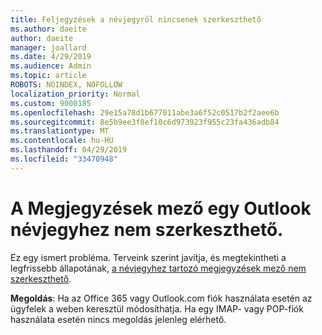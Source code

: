 ```yaml
---
title: Feljegyzések a névjegyről nincsenek szerkeszthető
ms.author: daeite
author: daeite
manager: joallard
ms.date: 4/29/2019
ms.audience: Admin
ms.topic: article
ROBOTS: NOINDEX, NOFOLLOW
localization_priority: Normal
ms.custom: 9000185
ms.openlocfilehash: 29e15a78d1b677011abe3a6f52c0517b2f2aee6b
ms.sourcegitcommit: 8e5b9ee3f8ef10c6d973923f955c23fa436adb84
ms.translationtype: MT
ms.contentlocale: hu-HU
ms.lasthandoff: 04/29/2019
ms.locfileid: "33470948"
---
```

# <a name="cant-edit-the-notes-field-for-a-contact-in-outlook"></a>A Megjegyzések mező egy Outlook névjegyhez nem szerkeszthető.

Ez egy ismert probléma. Terveink szerint javítja, és megtekintheti a legfrissebb állapotának, [a névjegyhez tartozó megjegyzések mező nem szerkeszthető](https://support.office.com/article/fb8394ce-04ce-48b5-bae4-be46f77f10fe).

**Megoldás**: Ha az Office 365 vagy Outlook.com fiók használata esetén az ügyfelek a weben keresztül módosíthatja. Ha egy IMAP- vagy POP-fiók használata esetén nincs megoldás jelenleg elérhető.